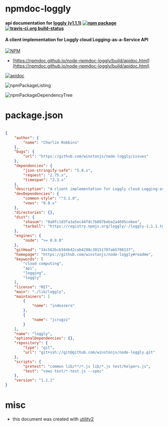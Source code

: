 # npmdoc-loggly

#### api documentation for  [loggly (v1.1.1)](https://github.com/winstonjs/node-loggly#readme)  [![npm package](https://img.shields.io/npm/v/npmdoc-loggly.svg?style=flat-square)](https://www.npmjs.org/package/npmdoc-loggly) [![travis-ci.org build-status](https://api.travis-ci.org/npmdoc/node-npmdoc-loggly.svg)](https://travis-ci.org/npmdoc/node-npmdoc-loggly)

#### A client implementation for Loggly cloud Logging-as-a-Service API

[![NPM](https://nodei.co/npm/loggly.png?downloads=true&downloadRank=true&stars=true)](https://www.npmjs.com/package/loggly)

- [https://npmdoc.github.io/node-npmdoc-loggly/build/apidoc.html](https://npmdoc.github.io/node-npmdoc-loggly/build/apidoc.html)

[![apidoc](https://npmdoc.github.io/node-npmdoc-loggly/build/screenCapture.buildCi.browser.%252Ftmp%252Fbuild%252Fapidoc.html.png)](https://npmdoc.github.io/node-npmdoc-loggly/build/apidoc.html)

![npmPackageListing](https://npmdoc.github.io/node-npmdoc-loggly/build/screenCapture.npmPackageListing.svg)

![npmPackageDependencyTree](https://npmdoc.github.io/node-npmdoc-loggly/build/screenCapture.npmPackageDependencyTree.svg)



# package.json

```json

{
    "author": {
        "name": "Charlie Robbins"
    },
    "bugs": {
        "url": "https://github.com/winstonjs/node-loggly/issues"
    },
    "dependencies": {
        "json-stringify-safe": "5.0.x",
        "request": "2.75.x",
        "timespan": "2.3.x"
    },
    "description": "A client implementation for Loggly cloud Logging-as-a-Service API",
    "devDependencies": {
        "common-style": "^3.1.0",
        "vows": "0.8.x"
    },
    "directories": {},
    "dist": {
        "shasum": "0a0fc1d3fa3a5ec44fdc7b897beba2a4695cebee",
        "tarball": "https://registry.npmjs.org/loggly/-/loggly-1.1.1.tgz"
    },
    "engines": {
        "node": ">= 0.8.0"
    },
    "gitHead": "34c562bcb584b42cab4298c30151707ab5788137",
    "homepage": "https://github.com/winstonjs/node-loggly#readme",
    "keywords": [
        "cloud computing",
        "api",
        "logging",
        "loggly"
    ],
    "license": "MIT",
    "main": "./lib/loggly",
    "maintainers": [
        {
            "name": "indexzero"
        },
        {
            "name": "jcrugzz"
        }
    ],
    "name": "loggly",
    "optionalDependencies": {},
    "repository": {
        "type": "git",
        "url": "git+ssh://git@github.com/winstonjs/node-loggly.git"
    },
    "scripts": {
        "pretest": "common lib/**/*.js lib/*.js test/helpers.js",
        "test": "vows test/*-test.js --spec"
    },
    "version": "1.1.1"
}
```



# misc
- this document was created with [utility2](https://github.com/kaizhu256/node-utility2)

